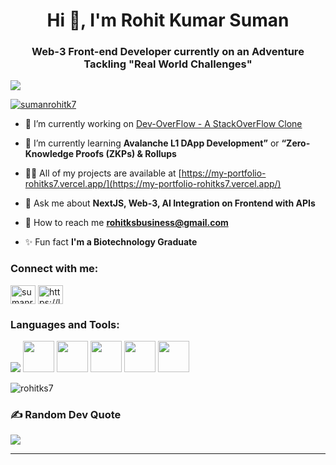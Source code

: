 <h1 align="center">Hi 👋, I'm Rohit Kumar Suman</h1>
<h3 align="center">Web-3 Front-end Developer currently on an Adventure Tackling "Real World Challenges"</h3>

[![](https://visitcount.itsvg.in/api?id=RohitKS7&icon=0&color=1)](https://visitcount.itsvg.in)

<p align="left"> <a href="https://twitter.com/sumanrohitk7" target="blank"><img src="https://img.shields.io/twitter/follow/sumanrohitk7?logo=twitter&style=for-the-badge" alt="sumanrohitk7" /></a> </p>

- 🚀 I’m currently working on [Dev-OverFlow - A StackOverFlow Clone](https://github.com/RohitKS7/Dev-OverFlow-Application)

- 🌱 I’m currently learning **Avalanche L1 DApp Development”** or **“Zero-Knowledge Proofs (ZKPs) & Rollups**

- 👨‍💻 All of my projects are available at [https://my-portfolio-rohitks7.vercel.app/](https://my-portfolio-rohitks7.vercel.app/)

- 💬 Ask me about **NextJS, Web-3, AI Integration on Frontend with APIs**

- 📢 How to reach me **rohitksbusiness@gmail.com**

- ✨ Fun fact **I'm a Biotechnology Graduate**

<h3 align="left">Connect with me:</h3>
<p align="left">
<a href="https://twitter.com/sumanrohitk7" target="blank"><img align="center" src="https://raw.githubusercontent.com/rahuldkjain/github-profile-readme-generator/master/src/images/icons/Social/twitter.svg" alt="sumanrohitk7" height="30" width="40" /></a>
<a href="https://linkedin.com/in/https://linkedin.com/in/rohit-kumar-suman" target="blank"><img align="center" src="https://raw.githubusercontent.com/rahuldkjain/github-profile-readme-generator/master/src/images/icons/Social/linked-in-alt.svg" alt="https://linkedin.com/in/rohit-kumar-suman" height="30" width="40" /></a>
</p>

<h3 align="left">Languages and Tools:</h3>
<p align="left"> <img src="https://skillicons.dev/icons?i=js,figma,git,mongodb,nodejs,nextjs,tailwind,ts,solidity,ipfs"/> <img src="https://github.com/user-attachments/assets/ad9271a4-1157-4981-be58-618e7bfb0385"  height="50" width="50"> <img src="https://github.com/user-attachments/assets/2c31a105-de23-45e8-9809-622f05c9df95"  height="50" width="50"> <img src="https://github.com/user-attachments/assets/97ab8a82-2680-4845-a9cb-83f6d1448992"  height="50" width="50"> <img src="https://github.com/user-attachments/assets/cc21bee1-d8c5-4285-9094-4e104bffad2c"  height="50" width="50">  <img src="https://github.com/user-attachments/assets/d8df5707-359b-4bd3-9b5f-afab6ed14c87"  height="50" width="50">   

<p><img align="center" src="https://github-readme-stats.vercel.app/api/top-langs?username=rohitks7&show_icons=true&locale=en&layout=compact" alt="rohitks7" /></p>

### ✍️ Random Dev Quote
![](https://quotes-github-readme.vercel.app/api?type=horizontal&theme=radical)

---
